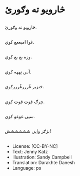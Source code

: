 # څارویو ته وګورئ

##
څارویو ته وګورئ.

##
غوا امبععع کوي.

##
وزه بع بع کوي.

##
آس نِههه کوي.

##
خنزیر غُرررغُرررکوي.

##
چرګ قوټ قوټ کوي.

##
سپى غوغو کوي.

##
بزګر وایي شششششش!

##
* License: [CC-BY-NC]
* Text: Jenny Katz
* Illustration: Sandy Campbell
* Translation: Darakhte Danesh
* Language: ps
